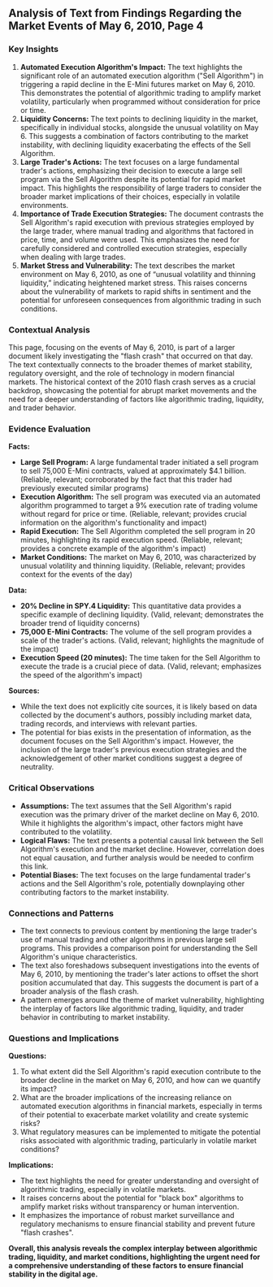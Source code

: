 ## Analysis of Text from Findings Regarding the Market Events of May 6, 2010, Page 4

### Key Insights

1. **Automated Execution Algorithm's Impact:** The text highlights the significant role of an automated execution algorithm ("Sell Algorithm") in triggering a rapid decline in the E-Mini futures market on May 6, 2010. This demonstrates the potential of algorithmic trading to amplify market volatility, particularly when programmed without consideration for price or time.
2. **Liquidity Concerns:** The text points to declining liquidity in the market, specifically in individual stocks, alongside the unusual volatility on May 6. This suggests a combination of factors contributing to the market instability, with declining liquidity exacerbating the effects of the Sell Algorithm.
3. **Large Trader's Actions:** The text focuses on a large fundamental trader's actions, emphasizing their decision to execute a large sell program via the Sell Algorithm despite its potential for rapid market impact. This highlights the responsibility of large traders to consider the broader market implications of their choices, especially in volatile environments.
4. **Importance of Trade Execution Strategies:** The document contrasts the Sell Algorithm's rapid execution with previous strategies employed by the large trader, where manual trading and algorithms that factored in price, time, and volume were used. This emphasizes the need for carefully considered and controlled execution strategies, especially when dealing with large trades.
5. **Market Stress and Vulnerability:** The text describes the market environment on May 6, 2010, as one of “unusual volatility and thinning liquidity,” indicating heightened market stress. This raises concerns about the vulnerability of markets to rapid shifts in sentiment and the potential for unforeseen consequences from algorithmic trading in such conditions.

### Contextual Analysis

This page, focusing on the events of May 6, 2010,  is part of a larger document likely investigating the "flash crash" that occurred on that day.  The text contextually connects to the broader themes of market stability, regulatory oversight, and the role of technology in modern financial markets. The historical context of the 2010 flash crash serves as a crucial backdrop, showcasing the potential for abrupt market movements and the need for a deeper understanding of factors like algorithmic trading, liquidity, and trader behavior. 

### Evidence Evaluation

**Facts:**

* **Large Sell Program:** A large fundamental trader initiated a sell program to sell 75,000 E-Mini contracts, valued at approximately $4.1 billion. (Reliable, relevant; corroborated by the fact that this trader had previously executed similar programs)
* **Execution Algorithm:** The sell program was executed via an automated algorithm programmed to target a 9% execution rate of trading volume without regard for price or time. (Reliable, relevant; provides crucial information on the algorithm's functionality and impact)
* **Rapid Execution:** The Sell Algorithm completed the sell program in 20 minutes, highlighting its rapid execution speed. (Reliable, relevant; provides a concrete example of the algorithm's impact)
* **Market Conditions:** The market on May 6, 2010, was characterized by unusual volatility and thinning liquidity. (Reliable, relevant; provides context for the events of the day)

**Data:**

* **20% Decline in SPY.4 Liquidity:** This quantitative data provides a specific example of declining liquidity. (Valid, relevant; demonstrates the broader trend of liquidity concerns)
* **75,000 E-Mini Contracts:**  The volume of the sell program provides a scale of the trader's actions. (Valid, relevant; highlights the magnitude of the impact)
* **Execution Speed (20 minutes):** The time taken for the Sell Algorithm to execute the trade is a crucial piece of data. (Valid, relevant; emphasizes the speed of the algorithm's impact)

**Sources:**

* While the text does not explicitly cite sources, it is likely based on data collected by the document's authors, possibly including market data, trading records, and interviews with relevant parties. 
* The potential for bias exists in the presentation of information, as the document focuses on the Sell Algorithm's impact. However, the inclusion of the large trader's previous execution strategies and the acknowledgement of other market conditions suggest a degree of neutrality.

### Critical Observations

* **Assumptions:** The text assumes that the Sell Algorithm's rapid execution was the primary driver of the market decline on May 6, 2010. While it highlights the algorithm's impact, other factors might have contributed to the volatility.
* **Logical Flaws:** The text presents a potential causal link between the Sell Algorithm's execution and the market decline. However, correlation does not equal causation, and further analysis would be needed to confirm this link.
* **Potential Biases:** The text focuses on the large fundamental trader's actions and the Sell Algorithm's role, potentially downplaying other contributing factors to the market instability. 

### Connections and Patterns

* The text connects to previous content by mentioning the large trader's use of manual trading and other algorithms in previous large sell programs. This provides a comparison point for understanding the Sell Algorithm's unique characteristics.
* The text also foreshadows subsequent investigations into the events of May 6, 2010, by mentioning the trader's later actions to offset the short position accumulated that day. This suggests the document is part of a broader analysis of the flash crash.
* A pattern emerges around the theme of market vulnerability, highlighting the interplay of factors like algorithmic trading, liquidity, and trader behavior in contributing to market instability.

### Questions and Implications

**Questions:**

1. To what extent did the Sell Algorithm's rapid execution contribute to the broader decline in the market on May 6, 2010, and how can we quantify its impact?
2. What are the broader implications of the increasing reliance on automated execution algorithms in financial markets, especially in terms of their potential to exacerbate market volatility and create systemic risks?
3.  What regulatory measures can be implemented to mitigate the potential risks associated with algorithmic trading, particularly in volatile market conditions?

**Implications:**

* The text highlights the need for greater understanding and oversight of algorithmic trading, especially in volatile markets.  
* It raises concerns about the potential for "black box" algorithms to amplify market risks without transparency or human intervention. 
* It emphasizes the importance of robust market surveillance and regulatory mechanisms to ensure financial stability and prevent future "flash crashes". 

**Overall, this analysis reveals the complex interplay between algorithmic trading, liquidity, and market conditions, highlighting the urgent need for a comprehensive understanding of these factors to ensure financial stability in the digital age.** 
